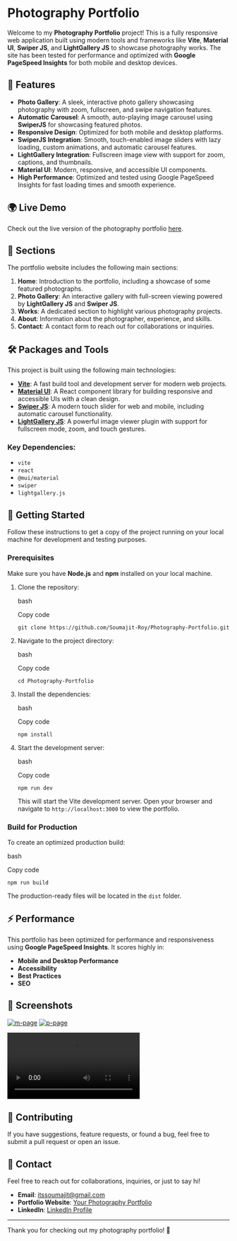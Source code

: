 Photography Portfolio
=====================

Welcome to my **Photography Portfolio** project! This is a fully responsive web application built using modern tools and frameworks like **Vite**, **Material UI**, **Swiper JS**, and **LightGallery JS** to showcase photography works. The site has been tested for performance and optimized with **Google PageSpeed Insights** for both mobile and desktop devices.

🌟 Features
-----------

-   **Photo Gallery**: A sleek, interactive photo gallery showcasing photography with zoom, fullscreen, and swipe navigation features.
-   **Automatic Carousel**: A smooth, auto-playing image carousel using **SwiperJS** for showcasing featured photos.
-   **Responsive Design**: Optimized for both mobile and desktop platforms.
-   **SwiperJS Integration**: Smooth, touch-enabled image sliders with lazy loading, custom animations, and automatic carousel features.
-   **LightGallery Integration**: Fullscreen image view with support for zoom, captions, and thumbnails.
-   **Material UI**: Modern, responsive, and accessible UI components.
-   **High Performance**: Optimized and tested using Google PageSpeed Insights for fast loading times and smooth experience.

🌍 Live Demo
------------

Check out the live version of the photography portfolio [here](https://photography-portfolio-sr.netlify.app/).

📸 Sections
-----------

The portfolio website includes the following main sections:

1.  **Home**: Introduction to the portfolio, including a showcase of some featured photographs.
2.  **Photo Gallery**: An interactive gallery with full-screen viewing powered by **LightGallery JS** and **Swiper JS**.
3.  **Works**: A dedicated section to highlight various photography projects.
4.  **About**: Information about the photographer, experience, and skills.
5.  **Contact**: A contact form to reach out for collaborations or inquiries.

🛠️ Packages and Tools
----------------------

This project is built using the following main technologies:

-   **[Vite](https://vitejs.dev/)**: A fast build tool and development server for modern web projects.
-   **[Material UI](https://mui.com/)**: A React component library for building responsive and accessible UIs with a clean design.
-   **[Swiper JS](https://swiperjs.com/)**: A modern touch slider for web and mobile, including automatic carousel functionality.
-   **[LightGallery JS](https://www.lightgalleryjs.com/)**: A powerful image viewer plugin with support for fullscreen mode, zoom, and touch gestures.

### Key Dependencies:

-   `vite`
-   `react`
-   `@mui/material`
-   `swiper`
-   `lightgallery.js`

🚀 Getting Started
------------------

Follow these instructions to get a copy of the project running on your local machine for development and testing purposes.

### Prerequisites

Make sure you have **Node.js** and **npm** installed on your local machine.

1.  Clone the repository:

    bash

    Copy code

    `git clone https://github.com/Soumajit-Roy/Photography-Portfolio.git`

2.  Navigate to the project directory:

    bash

    Copy code

    `cd Photography-Portfolio`

3.  Install the dependencies:

    bash

    Copy code

    `npm install`

4.  Start the development server:

    bash

    Copy code

    `npm run dev`

    This will start the Vite development server. Open your browser and navigate to `http://localhost:3000` to view the portfolio.

### Build for Production

To create an optimized production build:

bash

Copy code

`npm run build`

The production-ready files will be located in the `dist` folder.

⚡ Performance
-------------

This portfolio has been optimized for performance and responsiveness using **Google PageSpeed Insights**. It scores highly in:

-   **Mobile and Desktop Performance**
-   **Accessibility**
-   **Best Practices**
-   **SEO**

🎨 Screenshots
--------------
<a href="https://ibb.co/zb7YNLy"><img src="https://i.ibb.co/S0d8J1h/m-page.webp" alt="m-page" border="0"></a>
<a href="https://ibb.co/BK8PYWW"><img src="https://i.ibb.co/YTvWVnn/p-page.webp" alt="p-page" border="0"></a>

<video src="https://i.imgur.com/BE9cTI2.mp4" controls></video>

🤝 Contributing
---------------

If you have suggestions, feature requests, or found a bug, feel free to submit a pull request or open an issue.

📧 Contact
----------

Feel free to reach out for collaborations, inquiries, or just to say hi!

-   **Email**: itssoumajit@gmail.com
-   **Portfolio Website**: [Your Photography Portfolio](https://itssoumajit.netlify.app)
-   **LinkedIn**: [LinkedIn Profile](https://www.linkedin.com/in/soumajitroy/)

* * * * *

Thank you for checking out my photography portfolio! 🌟